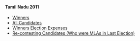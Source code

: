 #### Tamil Nadu 2011
  * [Winners](https://www.myneta.info/tamilnadu2011/index.php?action=show_winners&sort=default)
  * [All Candidates](https://www.myneta.info/tamilnadu2011/)
  * [Winners Election Expenses](https://www.myneta.info/tamilnadu2011/index.php?action=showWinnersExpense&sortExp=default)
  * [ Re-contesting Candidates (Who were MLAs in Last Election)](https://www.myneta.info/tamilnadu2011/index.php?action=recontestAssetsComparison)